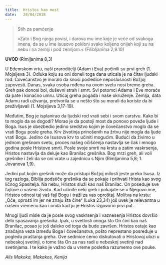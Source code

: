 ```yaml
---
title:  Hristos kao most
date:   28/04/2018
---
```


> <p>Stih za pamćenje</p>
> »Zato i Bog njega povisi, i darova mu ime koje je veće od svakoga imena, da se u ime Isusovo pokloni svako koljeno onijeh koji su na nebu i na zemlji i pod zemljom.« (Filibljanima 2,9.10)

**UVOD** (Rimljanima 8,3)

U Edemskom vrtu, naši praroditelji (Adam i Eva) počinili su prvi greh (1. Mojsijeva 3). Odluka koju su oni doneli toga dana uticala je na čitav ljudski rod. Čovečanstvo je moralo da snosi posledice neposlušnosti Božjoj zapovesti. Danas, svaka osoba rođena na ovom svetu nosi breme greha. Greh pak donosi bol, duševni strah i smrt. Svi potomci Adama i Eve moraće da pate i konačno umru. Uticaj greha pogađa i naše okruženje. Zemlja, data Adamu radi uživanja, pretvorila se u nešto što su morali da koriste da bi preživljavali (1. Mojsijeva 3,17-19).

Međutim, Bog je isplanirao da ljudski rod vrati sebi i svom carstvu. Kako bi to moglo da se dogodi? Morao je da postoji most da ponovo poveže ljude i Boga. Isus je obezbedio jedino sredstvo kojim je čovečanstvo moglo da se vrati Bogu posle greha. Krv životinja prinošenih na žrtvu nije mogla da ljude vrati Bogu. Jedino će Isusova krv to učiniti mogućim.
Budući da živimo u jednom grešnom svetu, proces našeg očišćenja nastavlja se čak i mnogo godina posle Hristove smrti. Posle svoje smrti na krstu a zatim vaskrsenja, Hristos nastavlja da deluje kao Branilac grešnika. Bog mrzi greh, ali voli grešnike i želi da se oni vrate u zajednicu s Njim (Rimljanima 5,8; 1. Jovanova 1,9).

Jedini put kojim grešnik može da pristupi Božjoj milosti jeste preko Isusa. Iz tog razloga, Biblija podstiče grešnika da se pokaje i prihvati Hrista kao svog ličnog Spasitelja. Na nebu, Hristos služi kao naš Branilac. On poseduje sve fajlove o vašem životu. Kad učinite neki greh i pokajate se u Njegovo ime, Hristos odnosi taj vaš fajl Bogu i traži za vas oproštaj. Molitva na krstu: „Oče, oprosti im jer ne znaju šta čine“ (Luka 23,34) još uvek je relevantna u našem vremenu kao i onda kad ju je Hristos izgovorio prvi put.

Mnogi ljudi misle da je posle svog vaskrsenja i vaznesenja Hristos dovršio delo spasavanja grešnika. Ipak, u svetlosti onoga što On čini kao naš Branilac, posao je još daleko od toga da bude završen. Hristos ostaje kao značajna veza između Boga i čovečanstva, pošto neprestano posreduje u pogledu praštanja greha. Ove sedmice ćemo diskutovati o Hristovoj ulozi u nebeskoj svetinji, o tome šta On za nas radi u nebeskoj svetinji nad svetinjama. I te kako je važno da u vreme posletka razumemo ove pouke.

*Alis Makoka, Makakos, Kenija*
